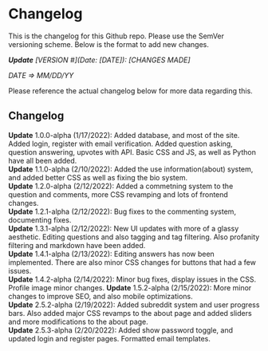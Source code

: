 # Changelog
This is the changelog for this Github repo. Please use the SemVer versioning scheme. Below is the format to add new changes.

_**Update** [VERSION #](Date: [DATE]): [CHANGES MADE]_

_DATE => MM/DD/YY_

Please reference the actual changelog below for more data regarding this.

## Changelog
**Update** 1.0.0-alpha (1/17/2022): Added database, and most of the site. Added login, register with email verification. Added question asking, question answering, upvotes with API. Basic CSS and JS, as well as Python have all been added.  
**Update** 1.1.0-alpha (2/10/2022): Added the use information(about)
 system, and added better CSS as well as fixing the bio system.  
**Update** 1.2.0-alpha (2/12/2022): Added a commetning system to the question and comments, more CSS revamping and lots of frontend changes.  
**Update** 1.2.1-alpha (2/12/2022): Bug fixes to the commenting system, documenting fixes.  
**Update** 1.3.1-alpha (2/12/2022): New UI updates with more of a glassy aesthetic. Editing questions and also tagging and tag filtering. Also profanity filtering and markdown have been added.  
**Update** 1.4.1-alpha (2/13/2022): Editing answers has now been implemented. There are also minor CSS changes for buttons that had a few issues.  
**Update** 1.4.2-alpha (2/14/2022): Minor bug fixes, display issues in the CSS. Profile image minor changes. 
**Update** 1.5.2-alpha (2/15/2022): More minor changes to improve SEO, and also mobile optimizations.  
**Update** 2.5.2-alpha (2/19/2022): Added subreddit system and user progress bars. Also added major CSS revamps to the about page and added sliders and more modifications to the about page.  
**Update** 2.5.3-alpha (2/20/2022): Added show password toggle, and updated login and register pages. Formatted email templates.